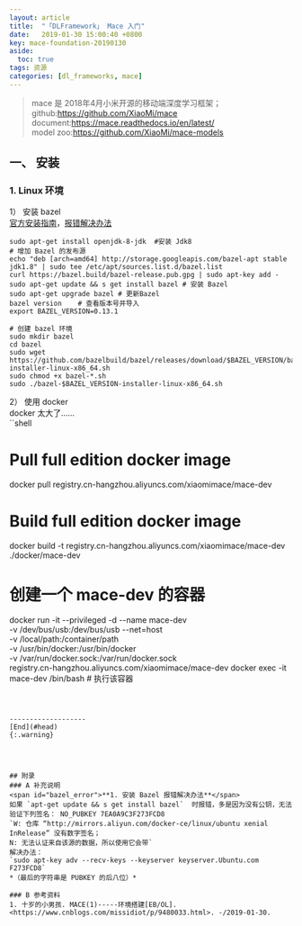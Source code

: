 ```yaml
---
layout: article
title:  "「DLFramework」 Mace 入门"
date:   2019-01-30 15:00:40 +0800
key: mace-foundation-20190130
aside:
  toc: true
tags: 资源
categories: [dl_frameworks, mace]
---
```

<span id='head'></span>  
> mace 是 2018年4月小米开源的移动端深度学习框架；  
github:<https://github.com/XiaoMi/mace>  
document:<https://mace.readthedocs.io/en/latest/>  
model zoo:<https://github.com/XiaoMi/mace-models>  


<!--more-->   
## 一、 安装  
### 1. Linux 环境  
1） 安装 bazel   
[官方安装指南](https://docs.bazel.build/versions/master/install.html)，[报错解决办法](hk)  

```shell
sudo apt-get install openjdk-8-jdk  #安装 Jdk8
# 增加 Bazel 的发布源
echo "deb [arch=amd64] http://storage.googleapis.com/bazel-apt stable jdk1.8" | sudo tee /etc/apt/sources.list.d/bazel.list
curl https://bazel.build/bazel-release.pub.gpg | sudo apt-key add -
sudo apt-get update && s get install bazel # 安装 Bazel
sudo apt-get upgrade bazel # 更新Bazel
bazel version    # 查看版本号并导入
export BAZEL_VERSION=0.13.1  

# 创建 bazel 环境
sudo mkdir bazel
cd bazel
sudo wget https://github.com/bazelbuild/bazel/releases/download/$BAZEL_VERSION/bazel-$BAZEL_VERSION-installer-linux-x86_64.sh
sudo chmod +x bazel-*.sh
sudo ./bazel-$BAZEL_VERSION-installer-linux-x86_64.sh
```

2） 使用 docker  
docker 太大了……  
``shell
# Pull full edition docker image
docker pull registry.cn-hangzhou.aliyuncs.com/xiaomimace/mace-dev
# Build full edition docker image
docker build -t registry.cn-hangzhou.aliyuncs.com/xiaomimace/mace-dev ./docker/mace-dev

# 创建一个 mace-dev 的容器
docker run -it --privileged -d --name mace-dev \
           -v /dev/bus/usb:/dev/bus/usb --net=host \
           -v /local/path:/container/path \
           -v /usr/bin/docker:/usr/bin/docker \
           -v /var/run/docker.sock:/var/run/docker.sock \
           registry.cn-hangzhou.aliyuncs.com/xiaomimace/mace-dev
docker exec -it mace-dev /bin/bash    #  执行该容器
```



-------------------  
[End](#head)
{:.warning}  




## 附录
### A 补充说明
<span id="bazel_error">**1. 安装 Bazel 报错解决办法**</span>  
如果 `apt-get update && s get install bazel`  时报错，多是因为没有公钥，无法验证下列签名： NO_PUBKEY 7EA0A9C3F273FCD8
`W: 仓库 “http://mirrors.aliyun.com/docker-ce/linux/ubuntu xenial InRelease” 没有数字签名；
N: 无法认证来自该源的数据，所以使用它会带`  
解决办法：  
`sudo apt-key adv --recv-keys --keyserver keyserver.Ubuntu.com F273FCD8`    
*（最后的字符串是 PUBKEY 的后八位）*    

### B 参考资料
1. 十岁的小男孩. MACE(1)-----环境搭建[EB/OL]. <https://www.cnblogs.com/missidiot/p/9480033.html>. -/2019-01-30.  
